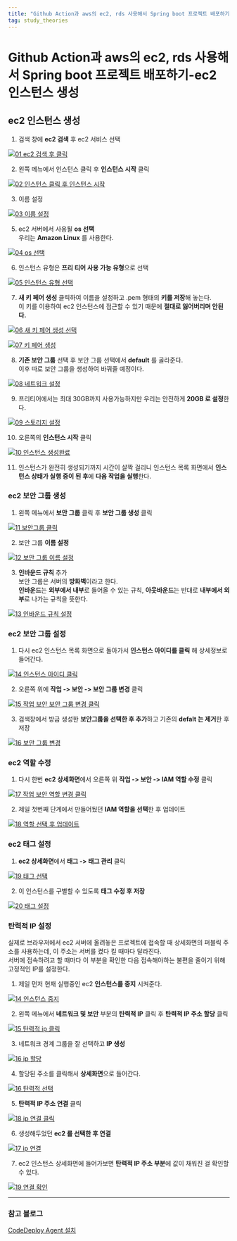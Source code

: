 ```yaml
---
title: "Github Action과 aws의 ec2, rds 사용해서 Spring boot 프로젝트 배포하기-ec2 인스턴스 생성"
tag: study_theories
---
```


# Github Action과 aws의 ec2, rds 사용해서 Spring boot 프로젝트 배포하기-ec2 인스턴스 생성

## ec2 인스턴스 생성

1. 검색 창에 **ec2 검색** 후 ec2 서비스 선택

[![01 ec2 검색 후 클릭](https://github.com/yony-k/yony-k.github.io/assets/109204976/70bf1003-04bb-4539-aa2e-b02f156e0966)](https://github.com/yony-k/yony-k.github.io/assets/109204976/70bf1003-04bb-4539-aa2e-b02f156e0966)

2. 왼쪽 메뉴에서 인스턴스 클릭 후 **인스턴스 시작** 클릭

[![02 인스턴스 클릭 후 인스턴스 시작](https://github.com/yony-k/yony-k.github.io/assets/109204976/aabc6947-1f79-4021-8fae-4452972db2dc)](https://github.com/yony-k/yony-k.github.io/assets/109204976/aabc6947-1f79-4021-8fae-4452972db2dc)

3. 이름 설정

[![03 이름 설정](https://github.com/yony-k/yony-k.github.io/assets/109204976/55ab78bb-0dda-4328-8fc8-ec26ea5e0cf7)](https://github.com/yony-k/yony-k.github.io/assets/109204976/55ab78bb-0dda-4328-8fc8-ec26ea5e0cf7)

5. ec2 서버에서 사용될 **os 선택**</br>
우리는 **Amazon Linux** 를 사용한다.

[![04 os 선택](https://github.com/yony-k/yony-k.github.io/assets/109204976/54af569d-cf41-4546-987c-7fa100cfb358)](https://github.com/yony-k/yony-k.github.io/assets/109204976/54af569d-cf41-4546-987c-7fa100cfb358)

6. 인스턴스 유형은 **프리 티어 사용 가능 유형**으로 선택

[![05 인스턴스 유형 선택](https://github.com/yony-k/yony-k.github.io/assets/109204976/1c031b00-0428-4cbb-b951-1bcff7deef4b)](https://github.com/yony-k/yony-k.github.io/assets/109204976/1c031b00-0428-4cbb-b951-1bcff7deef4b)

7. **새 키 페어 생성** 클릭하여 이름을 설정하고 .pem 형태의 **키를 저장**해 놓는다.</br>
이 키를 이용하여 ec2 인스턴스에 접근할 수 있기 때문에 **절대로 잃어버리며 안된다.**</br>

[![06 새 키 페어 생성 선택](https://github.com/yony-k/yony-k.github.io/assets/109204976/0963117d-d494-42db-8922-eddc7587e37f)](https://github.com/yony-k/yony-k.github.io/assets/109204976/0963117d-d494-42db-8922-eddc7587e37f)

[![07 키 페어 생성](https://github.com/yony-k/yony-k.github.io/assets/109204976/f87016b1-b559-44a3-8a38-14140963661b)](https://github.com/yony-k/yony-k.github.io/assets/109204976/f87016b1-b559-44a3-8a38-14140963661b)

8. **기존 보안 그룹** 선택 후 보안 그룹 선택에서 **default** 를 골라준다. </br>
이후 따로 보안 그룹을 생성하여 바꿔줄 예정이다.</br>

[![08 네트워크 설정](https://github.com/yony-k/yony-k.github.io/assets/109204976/93f8e68d-83b4-47e9-999a-363b9178af02)](https://github.com/yony-k/yony-k.github.io/assets/109204976/93f8e68d-83b4-47e9-999a-363b9178af02)

9. 프리티어에서는 최대 30GB까지 사용가능하지만 우리는 안전하게 **20GB 로 설정**한다.

[![09 스토리지 설정](https://github.com/yony-k/yony-k.github.io/assets/109204976/3ea8b3e7-adce-40b9-a46b-710083361d49)](https://github.com/yony-k/yony-k.github.io/assets/109204976/3ea8b3e7-adce-40b9-a46b-710083361d49)

10. 오른쪽의 **인스턴스 시작** 클릭

[![10 인스턴스 생성완료](https://github.com/yony-k/yony-k.github.io/assets/109204976/99456cf9-cd02-4e4b-9e0e-15137fc368b5)](https://github.com/yony-k/yony-k.github.io/assets/109204976/99456cf9-cd02-4e4b-9e0e-15137fc368b5)

11. 인스턴스가 완전히 생성되기까지 시간이 살짝 걸리니 인스턴스 목록 화면에서 **인스턴스 상태가 실행 중이 된 후**에 **다음 작업을 실행**한다. 

### ec2 보안 그룹 생성

1. 왼쪽 메뉴에서 **보안 그룹** 클릭 후 **보안 그룹 생성** 클릭

[![11 보안그룹 클릭](https://github.com/yony-k/yony-k.github.io/assets/109204976/f8a8f919-74c9-40d2-9122-ac3946957c0e)](https://github.com/yony-k/yony-k.github.io/assets/109204976/f8a8f919-74c9-40d2-9122-ac3946957c0e)

2. 보안 그룹 **이름 설정**

[![12 보안 그룹 이름 설정](https://github.com/yony-k/yony-k.github.io/assets/109204976/c69040fc-0387-4f50-93ea-55d4170ea212)](https://github.com/yony-k/yony-k.github.io/assets/109204976/c69040fc-0387-4f50-93ea-55d4170ea212)

3. **인바운드 규칙** 추가</br>
보안 그룹은 서버의 **방화벽**이라고 한다. </br>
**인바운드**는 **외부에서 내부**로 들어올 수 있는 규칙, **아웃바운드**는 반대로 **내부에서 외부**로 나가는 규칙을 뜻한다.</br>

[![13 인바운드 규칙 설정](https://github.com/yony-k/yony-k.github.io/assets/109204976/3b6f2d0b-456a-4caf-bb24-476ac07fa95a)](https://github.com/yony-k/yony-k.github.io/assets/109204976/3b6f2d0b-456a-4caf-bb24-476ac07fa95a)

### ec2 보안 그룹 설정

1. 다시 ec2 인스턴스 목록 화면으로 돌아가서 **인스턴스 아이디를 클릭** 해 상세정보로 들어간다.

[![14 인스턴스 아이디 클릭](https://github.com/yony-k/yony-k.github.io/assets/109204976/2f80caaf-deb5-444a-af3d-9dba84b5f89b)](https://github.com/yony-k/yony-k.github.io/assets/109204976/2f80caaf-deb5-444a-af3d-9dba84b5f89b)

2. 오른쪽 위에 **작업 -> 보안 -> 보안 그룹 변경** 클릭

[![15 작업 보안 보안 그룹 변경 클릭](https://github.com/yony-k/yony-k.github.io/assets/109204976/7b862c17-1e82-4538-aa40-96df8eb7c140)](https://github.com/yony-k/yony-k.github.io/assets/109204976/7b862c17-1e82-4538-aa40-96df8eb7c140)

3. 검색창에서 방금 생성한 **보안그룹을 선택한 후 추가**하고 기존의 **defalt 는 제거**한 후 저장

[![16 보안 그룹 변경](https://github.com/yony-k/yony-k.github.io/assets/109204976/1850dd16-0b2e-4247-b6b6-6ad5654a501b)](https://github.com/yony-k/yony-k.github.io/assets/109204976/1850dd16-0b2e-4247-b6b6-6ad5654a501b)

### ec2 역할 수정

1. 다시 한번 **ec2 상세화면**에서 오른쪽 위 **작업 -> 보안 -> IAM 역할 수정** 클릭

[![17 작업 보안 역할 변경 클릭](https://github.com/yony-k/yony-k.github.io/assets/109204976/36fea00e-98b0-42fd-8d2d-566b0b4c679b)](https://github.com/yony-k/yony-k.github.io/assets/109204976/36fea00e-98b0-42fd-8d2d-566b0b4c679b)

2. 제일 첫번째 단계에서 만들어뒀던 **IAM 역할을 선택**한 후 업데이트

[![18 역할 선택 후 업데이트](https://github.com/yony-k/yony-k.github.io/assets/109204976/78bdf12a-bb32-4e4b-a122-2d199e83525a)](https://github.com/yony-k/yony-k.github.io/assets/109204976/78bdf12a-bb32-4e4b-a122-2d199e83525a)

### ec2 태그 설정

1. **ec2 상세화면**에서 **태그 -> 태그 관리** 클릭

[![19 태그 선택](https://github.com/yony-k/yony-k.github.io/assets/109204976/d71105f7-b597-45a9-b0f0-55c47e2a89c3)](https://github.com/yony-k/yony-k.github.io/assets/109204976/d71105f7-b597-45a9-b0f0-55c47e2a89c3)

2. 이 인스턴스를 구별할 수 있도록 **태그 수정 후 저장**

[![20 태그 설정](https://github.com/yony-k/yony-k.github.io/assets/109204976/3e5135b9-12f7-469b-af74-1721916a2c5e)](https://github.com/yony-k/yony-k.github.io/assets/109204976/3e5135b9-12f7-469b-af74-1721916a2c5e)

### 탄력적 IP 설정

실제로 브라우저에서 ec2 서버에 올려놓은 프로젝트에 접속할 때 상세화면의 퍼블릭 주소를 사용하는데, 이 주소는 서버를 켰다 킬 때마다 달라진다.</br>
서버에 접속하려고 할 때마다 이 부분을 확인한 다음 접속해야하는 불편을 줄이기 위해 고정적인 IP를 설정한다.</br>

1. 제일 먼저 현재 실행중인 ec2 **인스턴스를 중지** 시켜준다.

[![14 인스턴스 중지](https://github.com/yony-k/yony-k.github.io/assets/109204976/49f7febf-eac2-4bd6-8bb7-b7e53f2d3aea)](https://github.com/yony-k/yony-k.github.io/assets/109204976/49f7febf-eac2-4bd6-8bb7-b7e53f2d3aea)

2. 왼쪽 메뉴에서 **네트워크 및 보안** 부분의 **탄력적 IP** 클릭 후 **탄력적 IP 주소 할당** 클릭

[![15 탄력적 ip 클릭](https://github.com/yony-k/yony-k.github.io/assets/109204976/61d5b363-4b7e-421f-a806-aed8ea74d073)](https://github.com/yony-k/yony-k.github.io/assets/109204976/61d5b363-4b7e-421f-a806-aed8ea74d073)

3. 네트워크 경계 그룹을 잘 선택하고 **IP 생성**

[![16 ip 할당](https://github.com/yony-k/yony-k.github.io/assets/109204976/abc9bfa1-7a83-4bce-be6b-346b9a6e4152)](https://github.com/yony-k/yony-k.github.io/assets/109204976/abc9bfa1-7a83-4bce-be6b-346b9a6e4152)

4. 할당된 주소를 클릭해서 **상세화면**으로 들어간다.

[![16 탄력적 선택](https://github.com/yony-k/yony-k.github.io/assets/109204976/7b01e67c-d00c-45ad-9814-2313f817381b)](https://github.com/yony-k/yony-k.github.io/assets/109204976/7b01e67c-d00c-45ad-9814-2313f817381b)

5. **탄력적 IP 주소 연결** 클릭

[![18 ip 연결 클릭](https://github.com/yony-k/yony-k.github.io/assets/109204976/f0fd3ac7-e27c-497c-ba0e-aacb49757f4e)](https://github.com/yony-k/yony-k.github.io/assets/109204976/f0fd3ac7-e27c-497c-ba0e-aacb49757f4e)

6. 생성해두었던 **ec2 를 선택한 후 연결**

[![17 ip 연결 ](https://github.com/yony-k/yony-k.github.io/assets/109204976/722ee1f8-0ae5-4b7b-9d88-11c987b47539)](https://github.com/yony-k/yony-k.github.io/assets/109204976/722ee1f8-0ae5-4b7b-9d88-11c987b47539)

7. ec2 인스턴스 상세화면에 들어가보면 **탄력적 IP 주소 부분**에 값이 채워진 걸 확인할 수 있다.

[![19 연결 확인](https://github.com/yony-k/yony-k.github.io/assets/109204976/fabfa909-4398-4f40-a67c-babe6cd05340)](https://github.com/yony-k/yony-k.github.io/assets/109204976/fabfa909-4398-4f40-a67c-babe6cd05340)

---

### 참고 블로그

[CodeDeploy Agent 설치](https://velog.io/@ncookie/Github-Actions-AWS-EC2-Spring-Boot-%EB%B0%B0%ED%8F%AC%ED%95%98%EA%B8%B0-%EC%9C%84%ED%95%9C-CICD-%ED%8C%8C%EC%9D%B4%ED%94%84%EB%9D%BC%EC%9D%B8-%EC%84%A4%EC%A0%95)